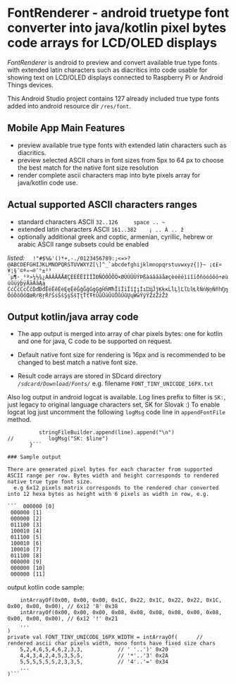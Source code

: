 # FontRenderer - android truetype font converter into java/kotlin pixel bytes code arrays for LCD/OLED displays

*FontRenderer* is android to preview and convert available true type fonts with extended latin characters such as diacritics 
into code usable for showing text on LCD/OLED displays connected to Raspberry Pi or Android Things devices.

This Android Studio project contains 127 already included true type fonts added into android resource dir `/res/font`.

## Mobile App Main Features

 * preview available true type fonts with extended latin characters such as diacritics.
 * preview selected ASCII chars in font sizes from 5px to 64 px to choose the best match for the native font size resolution
 * render complete ascii characters map into byte pixels array for java/kotlin code use.

## Actual supported ASCII characters ranges
 *  standard characters         ASCII `32..126     space .. ~`
 *  extended latin characters   ASCII `161..382    ¡ .. À .. ž`
 * optionally additional greek and coptic, armenian, cyrillic, hebrew or arabic ASCII range subsets could be enabled

*listed:*
 ```  !"#$%&'()*+,-./0123456789:;<=>?@ABCDEFGHIJKLMNOPQRSTUVWXYZ[\]^_`abcdefghijklmnopqrstuvwxyz{|}~
  ¡¢£¤¥¦§¨©ª«¬­®¯°±²³´µ¶·¸¹º»¼½¾¿ÀÁÂÃÄÅÆÇÈÉÊËÌÍÎÏÐÑÒÓÔÕÖ×ØÙÚÛÜÝÞßàáâãäåæçèéêëìíîïðñòóôõö÷øùúûüýþÿĀāĂăĄą
  ĆćĈĉĊċČčĎďĐđĒēĔĕĖėĘęĚěĜĝĞğĠġĢģĤĥĦħĨĩĪīĬĭĮįİıĲĳĴĵĶķĸĹĺĻļĽľĿŀŁłŃńŅņŇňŉŊŋŌōŎŏŐőŒœŔŕŖŗŘřŚśŜŝŞşŠšŢţŤťŦŧŨũŪūŬŭŮůŰűŲųŴŵŶŷŸŹźŻżŽž```

## Output kotlin/java array code
* The app output is merged into array of char pixels bytes: one for kotlin and one for java,
C code to be supported on request. 

* Default native font size for rendering is 16px and is recommended to be changed to best match a native font size.

* Result code arrays are stored in SDcard directory 
  *`/sdcard/Download/Fonts/`*    e.g. filename `FONT_TINY_UNICODE_16PX.txt`
  
Also log output in android logcat is available. Log lines prefix to filter is `SK:`, just legacy to original language characters set, SK for Slovak :)
To enable logcat log just uncomment the following `logMsg` code line in `appendFontFile` method.

 ```    private fun appendFontFile(line: String) {
           stringFileBuilder.append(line).append("\n")
 //           logMsg("SK: $line")
        }```

### Sample output

There are generated pixel bytes for each character from supported ASCII range per row. Bytes width and height corresponds to rendered native true type font size.
   e.g 6x12 pixels matrix corresponds to the rendered char converted into 12 hexa bytes as height with 6 pixels as width in row, e.g.

```  000000 [0]
  000000 [1]
  000000 [2]
  011100 [3]
  100010 [4]
  011100 [5]
  100010 [6]
  100010 [7]
  011100 [8]
  000000 [9]
  000000 [10]
  000000 [11]
```

output kotlin code sample:

```private val FONT_TINY_UNICODE_16PX = arrayOf( // FONT 16px tiny_unicode.ttf
    intArrayOf(0x00, 0x00, 0x00, 0x1C, 0x22, 0x1C, 0x22, 0x22, 0x1C, 0x00, 0x00, 0x00), // 6x12 '8' 0x38
    intArrayOf(0x00, 0x00, 0x00, 0x08, 0x08, 0x08, 0x08, 0x00, 0x08, 0x00, 0x00, 0x00), // 6x12 '!' 0x21
    ...
)
private val FONT_TINY_UNICODE_16PX_WIDTH = intArrayOf(      //  rendered ascii char pixels width, mono fonts have fixed size chars
    5,2,4,6,5,4,6,2,3,3,           // ' '..')' 0x20
    4,4,3,4,2,4,5,3,5,5,           // '*'..'3' 0x2A
    5,5,5,5,5,5,2,3,3,5,           // '4'..'=' 0x34
    ...
)```

